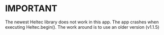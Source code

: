 # IMPORTANT
The newest Heltec library does not work in this app. The app crashes when executing Heltec.begin(). The work around is to use 
an older version (v1.1.5)
